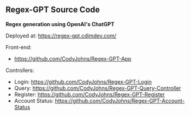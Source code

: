 ## Regex-GPT Source Code
**Regex generation using OpenAI's ChatGPT**

Deployed at: https://regex-gpt.cdjmdev.com/

Front-end:
* https://github.com/CodyJohns/Regex-GPT-App

Controllers:
* Login: https://github.com/CodyJohns/Regex-GPT-Login
* Query: https://github.com/CodyJohns/Regex-GPT-Query-Controller
* Register: https://github.com/CodyJohns/Regex-GPT-Register
* Account Status: https://github.com/CodyJohns/Regex-GPT-Account-Status